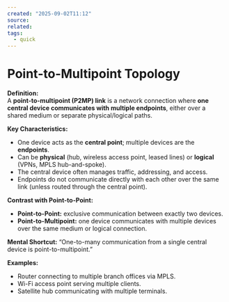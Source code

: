 ```yaml
---
created: "2025-09-02T11:12"
source:
related:
tags:
  - quick
---
```

# Point-to-Multipoint Topology

**Definition:**  
A **point-to-multipoint (P2MP) link** is a network connection where **one central device communicates with multiple endpoints**, either over a shared medium or separate physical/logical paths.

**Key Characteristics:**

- One device acts as the **central point**; multiple devices are the **endpoints**.    
- Can be **physical** (hub, wireless access point, leased lines) or **logical** (VPNs, MPLS hub-and-spoke).
- The central device often manages traffic, addressing, and access.
- Endpoints do not communicate directly with each other over the same link (unless routed through the central point).

**Contrast with Point-to-Point:**
- **Point-to-Point:** exclusive communication between exactly two devices.
- **Point-to-Multipoint:** one device communicates with multiple devices over the same medium or logical connection.

**Mental Shortcut:**
“One-to-many communication from a single central device is point-to-multipoint.”

**Examples:**
- Router connecting to multiple branch offices via MPLS.    
- Wi-Fi access point serving multiple clients.
- Satellite hub communicating with multiple terminals.